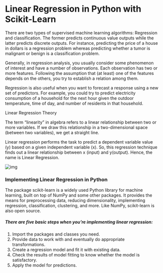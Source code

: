 # Linear Regression in Python with Scikit-Learn

There are two types of supervised machine learning algorithms: Regression and classification. The former predicts continuous value outputs while the latter predicts discrete outputs. For instance, predicting the price of a house in dollars is a regression problem whereas predicting whether a tumor is malignant or benign is a classification problem.

Generally, in regression analysis, you usually consider some phenomenon of interest and have a number of observations. Each observation has two or more features. Following the assumption that (at least) one of the features depends on the others, you try to establish a relation among them.

Regression is also useful when you want to forecast a response using a new set of predictors. For example, you could try to predict electricity consumption of a household for the next hour given the outdoor temperature, time of day, and number of residents in that household.

Linear Regression Theory

The term “linearity” in algebra refers to a linear relationship between two or more variables. If we draw this relationship in a two-dimensional space (between two variables), we get a straight line.

Linear regression performs the task to predict a dependent variable value (y) based on a given independent variable (x). So, this regression technique finds out a linear relationship between x (input) and y(output). Hence, the name is Linear Regression. 



![img](https://s3.amazonaws.com/stackabuse/media/linear-regression-python-scikit-learn-1.png)

### Implementing Linear Regression in Python

The package scikit-learn is a widely used Python library for machine learning, built on top of NumPy and some other packages. It provides the means for preprocessing data, reducing dimensionality, implementing regression, classification, clustering, and more. Like NumPy, scikit-learn is also open source.

##### There are five basic steps when you’re implementing linear regression:

1. Import the packages and classes you need.
2. Provide data to work with and eventually do appropriate transformations.
3. Create a regression model and fit it with existing data.
4. Check the results of model fitting to know whether the model is satisfactory.
5. Apply the model for predictions.













